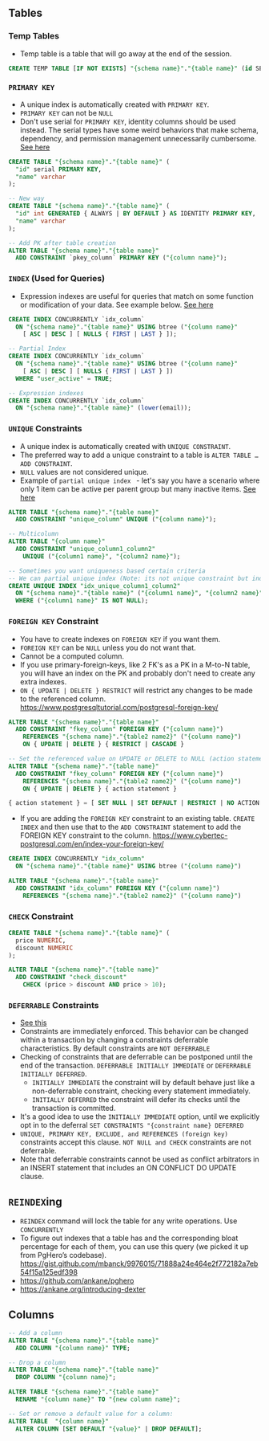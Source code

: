 ## Tables

### Temp Tables

- Temp table is a table that will go away at the end of the session.

```sql
CREATE TEMP TABLE [IF NOT EXISTS] "{schema name}"."{table name}" (id SERIAL)
```

### `PRIMARY KEY`

- A unique index is automatically created with `PRIMARY KEY`.
- `PRIMARY KEY` can not be `NULL`
- Don't use serial for `PRIMARY KEY`, identity columns should be used instead. The serial types have some weird behaviors that make schema, dependency, and permission management unnecessarily cumbersome. [See here](https://www.2ndquadrant.com/en/blog/postgresql-10-identity-columns)

```sql
CREATE TABLE "{schema name}"."{table name}" (
  "id" serial PRIMARY KEY,
  "name" varchar
);

-- New way
CREATE TABLE "{schema name}"."{table name}" (
  "id" int GENERATED { ALWAYS | BY DEFAULT } AS IDENTITY PRIMARY KEY,
  "name" varchar
);

-- Add PK after table creation
ALTER TABLE "{schema name}"."{table name}"
  ADD CONSTRAINT `pkey_column` PRIMARY KEY ("{column name}");
```

### `INDEX` (Used for Queries)

- Expression indexes are useful for queries that match on some function or modification of your data. See example below. [See here](https://devcenter.heroku.com/articles/postgresql-indexes)

```sql
CREATE INDEX CONCURRENTLY `idx_column`
  ON "{schema name}"."{table name}" USING btree ("{column name}"
    [ ASC | DESC ] [ NULLS { FIRST | LAST } ]);

-- Partial Index
CREATE INDEX CONCURRENTLY `idx_column`
  ON "{schema name}"."{table name}" USING btree ("{column name}"
    [ ASC | DESC ] [ NULLS { FIRST | LAST } ])
  WHERE "user_active" = TRUE;

-- Expression indexes
CREATE INDEX CONCURRENTLY `idx_column`
  ON "{schema name}"."{table name}" (lower(email));
```

### `UNIQUE` Constraints

- A unique index is automatically created with `UNIQUE CONSTRAINT`.
- The preferred way to add a unique constraint to a table is `ALTER TABLE … ADD CONSTRAINT`.
- `NULL` values are not considered unique.
- Example of `partial unique index ` - let's say you have a scenario where only 1 item can be active per parent group but many inactive items. [See here](https://medium.com/little-programming-joys/unique-partial-indexes-with-postgresql-86e137905c12)

```sql
ALTER TABLE "{schema name}"."{table name}"
  ADD CONSTRAINT "unique_column" UNIQUE ("{column name}");

-- Multicolumn
ALTER TABLE "{column name}"
  ADD CONSTRAINT "unique_column1_column2"
    UNIQUE ("{column1 name}", "{column2 name}");

-- Sometimes you want uniqueness based certain criteria
-- We can partial unique index (Note: its not unique constraint but index)
CREATE UNIQUE INDEX "idx_unique_column1_column2"
  ON "{schema name}"."{table name}" ("{column1 name}", "{column2 name}")
  WHERE ("{column1 name}" IS NOT NULL);
```

### `FOREIGN KEY` Constraint

- You have to create indexes on `FOREIGN KEY` if you want them.
- `FOREIGN KEY` can be `NULL` unless you do not want that.
- Cannot be a computed column.
- If you use primary-foreign-keys, like 2 FK's as a PK in a M-to-N table, you will have an index on the PK and probably don't need to create any extra indexes.
- `ON { UPDATE | DELETE } RESTRICT` will restrict any changes to be made to the referenced column. https://www.postgresqltutorial.com/postgresql-foreign-key/

```sql
ALTER TABLE "{schema name}"."{table name}"
  ADD CONSTRAINT "fkey_column" FOREIGN KEY ("{column name}")
    REFERENCES "{schema name}"."{table2 name2}" ("{column name}")
    ON { UPDATE | DELETE } { RESTRICT | CASCADE }

-- Set the referenced value on UPDATE or DELETE to NULL (action statement)
ALTER TABLE "{schema name}"."{table name}"
  ADD CONSTRAINT "fkey_column" FOREIGN KEY ("{column name}")
    REFERENCES "{schema name}"."{table2 name2}" ("{column name}")
    ON { UPDATE | DELETE } { action statement }

{ action statement } = [ SET NULL | SET DEFAULT | RESTRICT | NO ACTION | CASCADE ]
```

- If you are adding the `FOREIGN KEY` constraint to an existing table. `CREATE INDEX` and then use that to the `ADD CONSTRAINT` statement to add the FOREIGN KEY constraint to the column. https://www.cybertec-postgresql.com/en/index-your-foreign-key/

```sql
CREATE INDEX CONCURRENTLY "idx_column"
  ON "{schema name}"."{table name}" USING btree ("{column name}")

ALTER TABLE "{schema name}"."{table name}"
  ADD CONSTRAINT "idx_column" FOREIGN KEY ("{column name}")
    REFERENCES "{schema name}"."{table2 name2}" ("{column name}")
```

### `CHECK` Constraint

```sql
CREATE TABLE "{schema name}"."{table name}" (
  price NUMERIC,
  discount NUMERIC
);

ALTER TABLE "{schema name}"."{table name}"
  ADD CONSTRAINT "check_discount"
    CHECK (price > discount AND price > 10);
```

### `DEFERRABLE` Constraints

- [See this](https://hashrocket.com/blog/posts/deferring-database-constraints#deferrable-constraints)
- Constraints are immediately enforced. This behavior can be changed within a transaction by changing a constraints deferrable characteristics. By default constraints are `NOT DEFERRABLE`
- Checking of constraints that are deferrable can be postponed until the end of the transaction. `DEFERRABLE INITIALLY IMMEDIATE` or `DEFERRABLE INITIALLY DEFERRED`.
  + `INITIALLY IMMEDIATE` the constraint will by default behave just like a non-deferrable constraint, checking every statement immediately.
  + `INITIALLY DEFERRED` the constraint will defer its checks until the transaction is committed.
- It's a good idea to use the `INITIALLY IMMEDIATE` option, until we explicitly opt in to the deferral `SET CONSTRAINTS "{constraint name} DEFERRED`
- `UNIQUE, PRIMARY KEY, EXCLUDE, and REFERENCES (foreign key)` constraints accept this clause. `NOT NULL and CHECK` constraints are not deferrable.
- Note that deferrable constraints cannot be used as conflict arbitrators in an INSERT statement that includes an ON CONFLICT DO UPDATE clause.

## `REINDEX`ing

- `REINDEX` command will lock the table for any write operations. Use `CONCURRENTLY`
- To figure out indexes that a table has and the corresponding bloat percentage for each of them, you can use this query (we picked it up from PgHero’s codebase). https://gist.github.com/mbanck/9976015/71888a24e464e2f772182a7eb54f15a125edf398
- https://github.com/ankane/pghero
- https://ankane.org/introducing-dexter

## Columns

```sql
-- Add a column
ALTER TABLE "{schema name}"."{table name}"
  ADD COLUMN "{column name}" TYPE;

-- Drop a column
ALTER TABLE "{schema name}"."{table name}"
  DROP COLUMN "{column name}";

ALTER TABLE "{schema name}"."{table name}"
  RENAME "{column name}" TO "{new column name}";

-- Set or remove a default value for a column:
ALTER TABLE  "{column name}"
  ALTER COLUMN [SET DEFAULT "{value}" | DROP DEFAULT];
```
